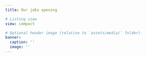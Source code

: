 ```yaml
---
title: Our jobs opening

# Listing view
view: compact

# Optional header image (relative to `assets/media/` folder).
banner:
  caption: ''
  image: ''
---
```

